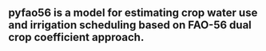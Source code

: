 ## pyfao56 is a model for estimating crop water use and irrigation scheduling based on FAO-56 dual crop coefficient approach.
